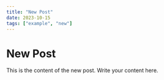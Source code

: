 ```yaml
---
title: "New Post"
date: 2023-10-15
tags: ["example", "new"]
---
```


# New Post

This is the content of the new post. Write your content here.
